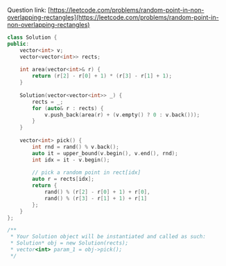 Question link: [https://leetcode.com/problems/random-point-in-non-overlapping-rectangles](https://leetcode.com/problems/random-point-in-non-overlapping-rectangles)

```cpp
class Solution {
public:
    vector<int> v;
    vector<vector<int>> rects;
    
    int area(vector<int>& r) {
        return (r[2] - r[0] + 1) * (r[3] - r[1] + 1);
    }
    
    Solution(vector<vector<int>> _) {
        rects = _;
        for (auto& r : rects) {
            v.push_back(area(r) + (v.empty() ? 0 : v.back()));
        }
    }
    
    vector<int> pick() {
        int rnd = rand() % v.back();
        auto it = upper_bound(v.begin(), v.end(), rnd);
        int idx = it - v.begin();
        
        // pick a random point in rect[idx]
        auto r = rects[idx];
        return {
            rand() % (r[2] - r[0] + 1) + r[0],
            rand() % (r[3] - r[1] + 1) + r[1]
        };
    }
};

/**
 * Your Solution object will be instantiated and called as such:
 * Solution* obj = new Solution(rects);
 * vector<int> param_1 = obj->pick();
 */
```
